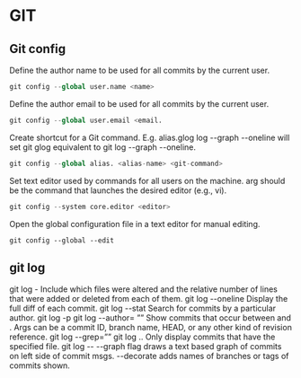 # GIT

## Git config

Define the author name to be used for all commits by the current user.
```python
git config --global user.name <name>
```

Define the author email to be used for all commits by the current user.
```python
git config --global user.email <email.
```

Create shortcut for a Git command. E.g. alias.glog log --graph --oneline will set git glog equivalent to git log --graph --oneline.
```python
git config --global alias. <alias-name> <git-command>
```

Set text editor used by commands for all users on the machine. <editor> arg should be the command that launches the desired editor (e.g., vi).
```python
git config --system core.editor <editor>
```

Open the global configuration file in a text editor for manual editing.
```
git config --global --edit
```

## git log

git log -<limit>
Include which files were altered and the relative number of lines that were added or deleted from each of them.
git log --oneline
Display the full diff of each commit.
git log --stat
Search for commits by a particular author.
git log -p
git log --author=
”<pattern>”
Show commits that occur between <since> and <until>. Args can be a commit ID, branch name, HEAD, or any other kind of revision reference.
git log --grep=”<pattern>”
git log <since>..<until>
Only display commits that have the specified file.
git log -- <file>
--graph flag draws a text based graph of commits on left side of commit msgs. --decorate adds names of branches or tags of commits shown.
